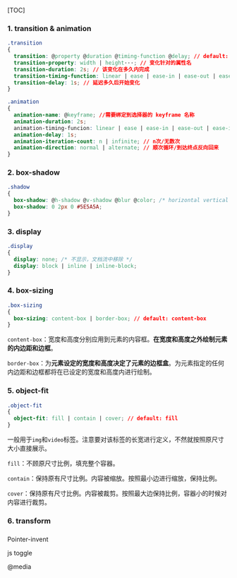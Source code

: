 [TOC]

### 1. transition & animation

```css
.transition
{
  transition: @property @duration @timing-function @delay; // default: all 0 ease 0
  transition-property: width | height···; // 变化针对的属性名
  transition-duration: 2s; // 该变化在多久内完成
  transition-timing-function: linear | ease | ease-in | ease-out | ease-in-out;
  transition-delay: 1s; // 延迟多久后开始变化
}
```

```css
.animation
{
  animation-name: @keyframe; //需要绑定到选择器的 keyframe 名称
  animation-duration: 2s;
  animation-timing-funcion: linear | ease | ease-in | ease-out | ease-in-out;
  animation-delay: 1s;
  animation-iteration-count: n | infinite; // n次/无数次
  animation-direction: normal | alternate; // 顺次循环/到达终点反向回来
}
```

### 2. box-shadow

```css
.shadow
{
  box-shadow: @h-shadow @v-shadow @blur @color; /* horizontal vertical */ // default: none
  box-shadow: 0 2px 0 #5E5A5A; 
}
```

### 3. display

```css
.display
{
  display: none; /* 不显示，文档流中移除 */
  display: block | inline | inline-block;
}
```

### 4. box-sizing

```css
.box-sizing
{
  box-sizing: content-box | border-box; // default: content-box
}
```

`content-box`：宽度和高度分别应用到元素的内容框。**在宽度和高度之外绘制元素的内边距和边框**。

`border-box`：为**元素设定的宽度和高度决定了元素的边框盒**。为元素指定的任何内边距和边框都将在已设定的宽度和高度内进行绘制。

### 5. object-fit

```css
.object-fit
{
  object-fit: fill | contain | cover; // default: fill
}
```

​	一般用于`img`和`video`标签。注意要对该标签的长宽进行定义，不然就按照原尺寸大小直接展示。

`fill`：不顾原尺寸比例，填充整个容器。

`contain`：保持原有尺寸比例。内容被缩放。按照最小边进行缩放，保持比例。

`cover`：保持原有尺寸比例。内容被裁剪。按照最大边保持比例，容器小的时候对内容进行裁剪。

### 6. transform

### 

Pointer-invent

js toggle



@media

